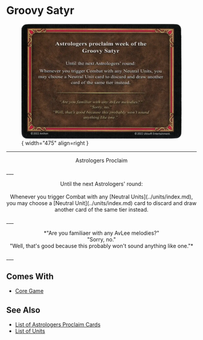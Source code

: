 # Groovy Satyr

<figure markdown="span">

![Groovy Satyr](../assets/astrologers_proclaim-groovy_satyr.webp){ width="475" align=right }

</figure>

___
<p style="text-align: center;" markdown>Astrologers Proclaim</p>
___
<p style="text-align: center;" markdown>Until the next Astrologers' round:<br><br>Whenever you trigger Combat with any [Neutral Units](../units/index.md), you may choose a [Neutral Unit](../units/index.md) card to discard and draw another card of the same tier instead.</p>
___
<p style="text-align: center;" markdown>*"Are you familiaer with any AvLee melodies?"<br>"Sorry, no."<br>"Well, that's good because this probably won't sound anything like one."*</p>
___


## Comes With

- [Core Game](../content.md)


## See Also

- [List of Astrologers Proclaim Cards](index.md)
- [List of Units](../units/index.md)
